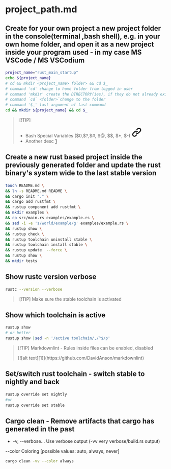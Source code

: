 # project_path.md
<!-- keep the format -->
## Create for your own project a new project folder in the console(terminal ,bash shell), e.g. in your own home folder, and open it as a new project inside your program used - in my case MS VSCode / MS VSCodium
<!-- keep the format -->
```bash <!-- markdownlint-disable-line code-block-style -->
project_name="rust_main_startup"
echo ${project_name} 
# cd && mkdir <project_name> folder> && cd $_
# command 'cd' change to home folder from logged in user
# command 'mkdir' create the DIRECTORY(ies), if they do not already exist
# command `cd` <folder>`change to the folder
# command '$_' last argument of last command
cd && mkdir ${project_name} && cd $_
```
<!-- keep the format -->
>&nbsp;[!TIP]
><!-- keep the format -->
>- Bash Special Variables (\$0,\$?,\$#, \$@, \$\$, \$*, \$-) [![alt text][1]](https://tecadmin.net/bash-special-variables/)
>- Another desc [1](https://stackoverflow.com/questions/5163144/what-are-the-special-dollar-sign-shell-variables)
<!-- -->
## Create a new rust based project inside the previously generated folder and update the rust binary's system wide to the last stable version
<!-- -->
```bash <!-- markdownlint-disable-line code-block-style -->
touch README.md \
&& ln -s README.md README \
&& cargo init "." \
&& cargo add rustfmt \
&& rustup component add rustfmt \
&& mkdir examples \
&& cp src/main.rs examples/example.rs \
&& sed -i -e 's/world/example/g' examples/example.rs \
&& rustup show \
&& rustup check \
&& rustup toolchain uninstall stable \
&& rustup toolchain install stable \
&& rustup update  --force \
&& rustup show \
&& mkdir tests
```
<!-- keep the format -->
## Show rustc version verbose
<!-- keep the format -->
```bash <!-- markdownlint-disable-line code-block-style -->
rustc --version --verbose
```
<!-- keep the format -->
>&nbsp;[!TIP]
> Make sure the stable toolchain is activated
<!-- keep the format -->
## Show which toolchain is active
<!-- keep the format -->
```bash <!-- markdownlint-disable-line code-block-style -->
rustup show
# or better
rustup show |sed -n '/active toolchain/,/^$/p'
```
<!-- keep the format -->
>[!TIP] Markdownlint - Rules inside files can be enabled, disabled
> <!-- markdownlint-disable-next-line --> [![alt text][1]](https://github.com/DavidAnson/markdownlint)
<!-- keep the format -->
## Set/switch  rust toolchain - switch stable to nightly and back
<!-- keep the format -->
```bash <!-- markdownlint-disable-line code-block-style -->
rustup override set nightly
#or
rustup override set stable
```
<!-- keep the format -->
## Cargo clean - Remove artifacts that cargo has generated in the past
<!-- keep the format -->
- -v, --verbose...               Use verbose output (-vv very verbose/build.rs output)
<!-- markdownlint-disable-next-line -->
--color <WHEN>             Coloring [possible values: auto, always, never]
<!-- keep the format -->
```bash <!-- markdownlint-disable-line code-block-style -->
cargo clean -vv --color always
```
<!-- keep the format -->
<!-- make folder and download the link sign vai curl -->
<!-- mkdir -p img && curl --create-dirs --output-dir img -O  "https://raw.githubusercontent.com/MathiasStadler/link_symbol_svg/refs/heads/main/link_symbol.svg"-->
<!-- Link sign - Don't Found a better way :-( - You know a better method? - send me a email -->
[1]: ./img/link_symbol.svg
<!-- keep the format -->